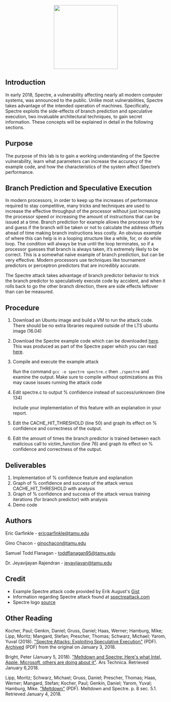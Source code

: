 <p align="center">
 <img src="https://spectreattack.com/images/spectre.min.svg" width="200">
</p>

## Introduction

In early 2018, Spectre, a vulnerability affecting nearly all modern computer systems, was announced to the public. Unlike most vulnerabilities, Spectre takes advantage of the intended operation of machines. Specifically, Spectre exploits the side-effects of branch prediction and speculative execution, two invaluable architectural techniques, to gain secret information. These concepts will be explained in detail in the following sections.

## Purpose

The purpose of this lab is to gain a working understanding of the Spectre vulnerability, learn what parameters can increase the accuracy of the example code, and how the characteristics of the system affect Spectre’s performance.

## Branch Prediction and Speculative Execution

In modern processors, in order to keep up the increases of performance required to stay competitive, many tricks and techniques are used to increase the effective throughput of the processor without just increasing the processor speed or increasing the amount of instructions that can be issued at a time. Branch prediction for example allows the processor to try and guess if the branch will be taken or not to calculate the address offsets ahead of time making branch instructions less costly. An obvious example of where this can help is in a looping structure like a while, for, or do while loop. The condition will always be true until the loop terminates, so if a processor guesses that branch is always taken, it’s extremely likely to be correct. This is a somewhat naive example of branch prediction, but can be very effective. Modern processors use techniques like tournament predictors or perceptron predictors that are incredibly accurate.

The Spectre attack takes advantage of branch predictor behavior to trick the branch predictor to speculatively execute code by accident, and when it rolls back to go the other branch direction, there are side effects leftover than can be measured.

## Procedure

1.	Download an Ubuntu image and build a VM to run the attack code. There should be no extra libraries required outside of the LTS ubuntu image (16.04)

2.	Download the Spectre example code which can be downloaded [here](https://gist.github.com/ErikAugust/724d4a969fb2c6ae1bbd7b2a9e3d4bb6). This was produced as part of the Spectre paper which you can read [here](https://spectreattack.com/spectre.pdf).

3.  Compile and execute the example attack

    Run the command `gcc -o spectre spectre.c` then `./spectre` and examine the output. Make sure to compile without optimizations as this may cause issues running the attack code

4.	Edit spectre.c to output % confidence instead of success/unknown (line 134)

    Include your implementation of this feature with an explanation in your report.

5.	Edit the CACHE_HIT_THRESHOLD (line 50) and graph its effect on % confidence and correctness of the output.

6.	Edit the amount of times the branch predictor is trained between each malicious call to victim_function (line 76) and graph its effect on % confidence and correctness of the output.

## Deliverables

1.	Implementation of % confidence feature and explanation
2.	Graph of % confidence and success of the attack versus CACHE_HIT_THRESHOLD with analysis
3.	Graph of % confidence and success of the attack versus training iterations (for branch predictor) with analysis
5.	Demo code

## Authors

Eric Garfinkle - [ericgarfinkle@tamu.edu](mailto:ericgarfinkle@tamu.edu)

Gino Chacon - [ginochacon@tamu.edu](mailto:ginochacon@tamu.edu)

Samuel Todd Flanagan - [toddflanagan95@tamu.edu](mailto:toddflanagan95@tamu.edu)

Dr. Jeyavijayan Rajendran - [jeyavijayan@tamu.edu](mailto:jeyavijayan@tamu.edu)

## Credit

- Example Spectre attack code provided by Erik August's [Gist](https://gist.github.com/ErikAugust/724d4a969fb2c6ae1bbd7b2a9e3d4bb6)
- Information regarding Spectre attack found at [spectreattack.com](https://spectreattack.com/)
- Spectre logo [source](https://spectreattack.com/)

## Other Reading

Kocher, Paul; Genkin, Daniel; Gruss, Daniel; Haas, Werner; Hamburg, Mike; Lipp, Moritz; Mangard, Stefan; Prescher, Thomas; Schwarz, Michael; Yarom, Yuval (2018). ["Spectre Attacks: Exploiting Speculative Execution"](https://spectreattack.com/spectre.pdf) (PDF). [Archived](https://web.archive.org/web/20180103225843/https://spectreattack.com/spectre.pdf) (PDF) from the original on January 3, 2018. 

Bright, Peter (January 5, 2018). ["Meltdown and Spectre: Here's what Intel, Apple, Microsoft, others are doing about it"](https://arstechnica.com/gadgets/2018/01/meltdown-and-spectre-heres-what-intel-apple-microsoft-others-are-doing-about-it/). Ars Technica. Retrieved January 6,2018. 

Lipp, Moritz; Schwarz, Michael; Gruss, Daniel; Prescher, Thomas; Haas, Werner; Mangard, Stefan; Kocher, Paul; Genkin, Daniel; Yarom, Yuval; Hamburg, Mike. ["Meltdown"](https://meltdownattack.com/meltdown.pdf) (PDF). Meltdown and Spectre. p. 8 sec. 5.1. Retrieved January 4, 2018. 
